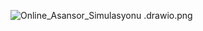 ![Online_Asansor_Simulasyonu .drawio.png](https://www.dropbox.com/s/1uzy1oukj4nm5ww/Online_Asansor_Simulasyonu%20.drawio.png?dl=0&raw=1)

